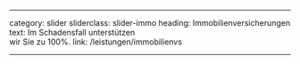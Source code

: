 ---

category: slider
sliderclass: slider-immo
heading: Immobilienversicherungen
text: Im Schadensfall unterstützen<span class='spacer'></span><br /><span class='spacer'></span>wir Sie zu 100%.
link: /leistungen/immobilienvs

---